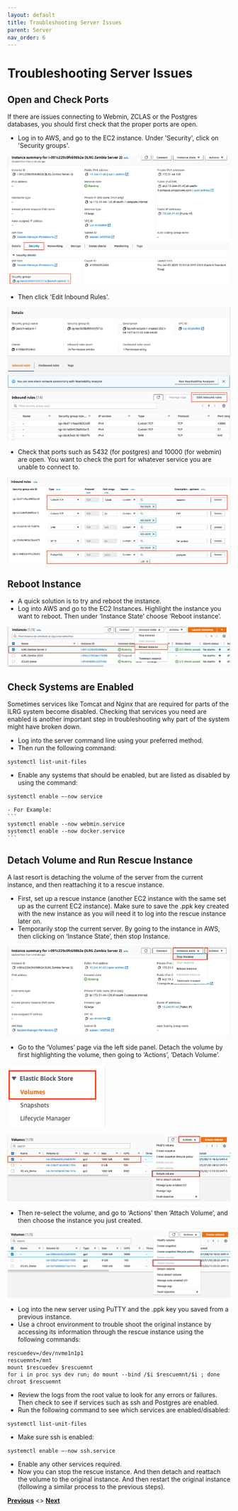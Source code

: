 ```yaml
---
layout: default
title: Troubleshooting Server Issues 
parent: Server
nav_order: 6
---
```


# Troubleshooting Server Issues

## Open and Check Ports
If there are issues connecting to Webmin, ZCLAS or the Postgres databases, you should first check that the proper ports are open. 

- Log in to AWS, and go to the EC2 instance. Under 'Security', click on 'Security groups'.

![Troubleshooting1](serverAssets/Troubleshooting1.png)
- Then click 'Edit Inbound Rules'.

![Troubleshooting2](serverAssets/Troubleshooting2.png)
- Check that ports such as 5432 (for postgres) and 10000 (for webmin) are open. You want to check the port for whatever service you are unable to connect to.

![Troubleshooting3](serverAssets/Troubleshooting3.png)

## Reboot Instance
- A quick solution is to try and reboot the instance.
- Log into AWS and go to the EC2 Instances. Highlight the instance you want to reboot. Then under ‘Instance State’ choose ‘Reboot instance’.

![Troubleshooting4](serverAssets/Troubleshooting4.png)

## Check Systems are Enabled
Sometimes services like Tomcat and Nginx that are required for parts of the ILRG system become disabled. Checking that services you need are enabled is another important step in troubleshooting why part of the system might have broken down. 

- Log into the server command line using your preferred method.
- Then run the following command:
```
systemctl list-unit-files
```
- Enable any systems that should be enabled, but are listed as disabled by using the command:
```
systemctl enable –-now service
```
    - For Example: 
    ```
    systemctl enable --now webmin.service
    systemctl enable --now docker.service
    ```

## Detach Volume and Run Rescue Instance
A last resort is detaching the volume of the server from the current instance, and then reattaching it to a rescue instance. 
- First, set up a rescue instance (another EC2 instance with the same set up as the current EC2 instance). Make sure to save the .ppk key created with the new instance as you will need it to log into the rescue instance later on.
- Temporarily stop the current server. By going to the instance in AWS, then clicking on ‘Instance State’, then stop Instance. 

![Troubleshooting5](serverAssets/Troubleshooting5.png)
- Go to the ‘Volumes’ page via the left side panel. Detach the volume by first highlighting the volume, then going to ‘Actions’, ‘Detach Volume’. 

![Troubleshooting6](serverAssets/Troubleshooting6.png)

![Troubleshooting7](serverAssets/Troubleshooting7.png)
- Then re-select the volume, and go to ‘Actions’ then ‘Attach Volume’, and then choose the instance you just created.  

![Troubleshooting8](serverAssets/Troubleshooting8.png)
- Log into the new server using PuTTY and the .ppk key you saved from a previous instance.
- Use a chroot environment to trouble shoot the original instance by accessing its information through the rescue instance using the following commands:
```
rescuedev=/dev/nvme1n1p1
rescuemnt=/mnt
mount $rescuedev $rescuemnt
for i in proc sys dev run; do mount --bind /$i $rescuemnt/$i ; done
chroot $rescuemnt
```
- Review the logs from the root value to look for any errors or failures. Then check to see if services such as ssh and Postgres are enabled. 
- Run the following command to see which services are enabled/disabled:
```
systemctl list-unit-files
```
- Make sure ssh is enabled:
```
systemctl enable –-now ssh.service
```
- Enable any other services required.
- Now you can stop the rescue instance. And then detach and reattach the volume to the original instance. And then restart the original instance (following a similar process to the previous steps). 

**[Previous](PGAdmin.html)** <> **[Next](/Pages/ODK/Open_Data_Kit.html)**
